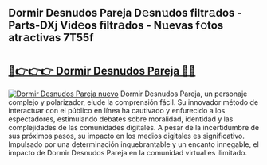 ## Dormir Desnudos Pareja D𝚎sn𝚞dos filtr𝚊dos - Parts-DXj Vid𝚎os filtr𝚊dos - N𝚞evas f𝚘tos atr𝚊ctivas 7T55f

# <h2><a href="http://mb72alk.tromn.icu/?c=Dormir+Desnudos+Pareja">🔗👉👉👉 Dormir Desnudos Pareja 🔗🔗</a></h2>

[![Dormir Desnudos Pareja nuevo](https://i.imgur.com/pEAQMta.gif)](http://mb72alk.tromn.icu/?c=Dormir+Desnudos+Pareja)
Dormir Desnudos Pareja, un personaje complejo y polarizador, elude la comprensión fácil. Su innovador método de interactuar con el público en línea ha cautivado y enfurecido a los espectadores, estimulando debates sobre moralidad, identidad y las complejidades de las comunidades digitales. A pesar de la incertidumbre de sus próximos pasos, su impacto en los medios digitales es significativo. Impulsado por una determinación inquebrantable y un encanto innegable, el impacto de Dormir Desnudos Pareja en la comunidad virtual es ilimitado.
